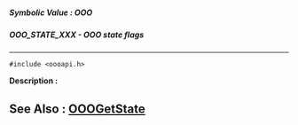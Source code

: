 ##### Symbolic Value : OOO
##### OOO_STATE_XXX - OOO state flags
---
```
#include <oooapi.h>
```
**Description :**



**See Also :**
[OOOGetState](/reference/Func/OOOGetState)
---
